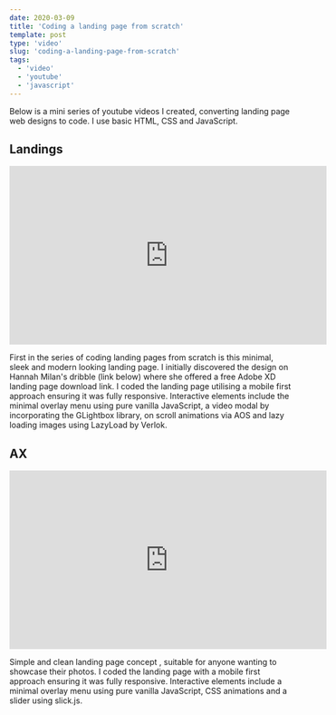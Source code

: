 ```yaml
---
date: 2020-03-09
title: 'Coding a landing page from scratch'
template: post
type: 'video'
slug: 'coding-a-landing-page-from-scratch'
tags:
  - 'video'
  - 'youtube'
  - 'javascript'
---
```


Below is a mini series of youtube videos I created, converting landing page web designs to code. I use basic HTML, CSS and JavaScript.

## Landings

<iframe width="560" height="315" src="https://www.youtube.com/embed/x-0ZnuE5It4" frameborder="0" allow="accelerometer; autoplay; encrypted-media; gyroscope; picture-in-picture" allowfullscreen></iframe>

First in the series of coding landing pages from scratch is this minimal, sleek and modern looking landing page. I initially discovered the design on Hannah Milan's dribble (link below) where she offered a free Adobe XD landing page download link. I coded the landing page utilising a mobile first approach ensuring it was fully responsive. Interactive elements include the minimal overlay menu using pure vanilla JavaScript, a video modal by incorporating the GLightbox library, on scroll animations via AOS and lazy loading images using LazyLoad by Verlok.

## AX

<iframe width="560" height="315" src="https://www.youtube.com/embed/f_51ZaZsiKU" frameborder="0" allow="accelerometer; autoplay; encrypted-media; gyroscope; picture-in-picture" allowfullscreen></iframe>

Simple and clean landing page concept , suitable for anyone wanting to showcase their photos. I coded the landing page with a mobile first approach ensuring it was fully responsive. Interactive elements include a minimal overlay menu using pure vanilla JavaScript, CSS animations and a slider using slick.js.
